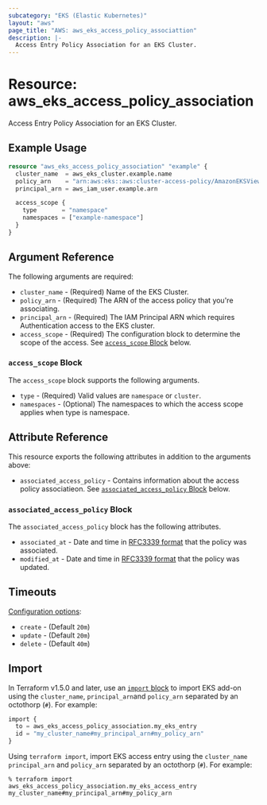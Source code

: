```yaml
---
subcategory: "EKS (Elastic Kubernetes)"
layout: "aws"
page_title: "AWS: aws_eks_access_policy_associattion"
description: |-
  Access Entry Policy Association for an EKS Cluster.
---
```


# Resource: aws_eks_access_policy_association

Access Entry Policy Association for an EKS Cluster.

## Example Usage

```terraform
resource "aws_eks_access_policy_association" "example" {
  cluster_name  = aws_eks_cluster.example.name
  policy_arn    = "arn:aws:eks::aws:cluster-access-policy/AmazonEKSViewPolicy"
  principal_arn = aws_iam_user.example.arn

  access_scope {
    type       = "namespace"
    namespaces = ["example-namespace"]
  }
}
```

## Argument Reference

The following arguments are required:

* `cluster_name` - (Required) Name of the EKS Cluster.
* `policy_arn` - (Required) The ARN of the access policy that you're associating.
* `principal_arn` - (Required) The IAM Principal ARN which requires Authentication access to the EKS cluster.
* `access_scope` - (Required) The configuration block to determine the scope of the access. See [`access_scope` Block](#access_scope-block) below.

### `access_scope` Block

The `access_scope` block supports the following arguments.

* `type` - (Required) Valid values are `namespace` or `cluster`.
* `namespaces` - (Optional) The namespaces to which the access scope applies when type is namespace.

## Attribute Reference

This resource exports the following attributes in addition to the arguments above:

* `associated_access_policy` - Contains information about the access policy associatieon. See [`associated_access_policy` Block](#associated_access_policy-block) below.

### `associated_access_policy` Block

The `associated_access_policy` block has the following attributes.

* `associated_at` - Date and time in [RFC3339 format](https://tools.ietf.org/html/rfc3339#section-5.8) that the policy was associated.
* `modified_at` - Date and time in [RFC3339 format](https://tools.ietf.org/html/rfc3339#section-5.8) that the policy was updated.

## Timeouts

[Configuration options](https://developer.hashicorp.com/terraform/language/resources/syntax#operation-timeouts):

* `create` - (Default `20m`)
* `update` - (Default `20m`)
* `delete` - (Default `40m`)

## Import

In Terraform v1.5.0 and later, use an [`import` block](https://developer.hashicorp.com/terraform/language/import) to import EKS add-on using the `cluster_name`, `principal_arn`and `policy_arn` separated by an octothorp (`#`). For example:

```terraform
import {
  to = aws_eks_access_policy_association.my_eks_entry
  id = "my_cluster_name#my_principal_arn#my_policy_arn"
}
```

Using `terraform import`, import EKS access entry using the `cluster_name` `principal_arn` and `policy_arn` separated by an octothorp (`#`). For example:

```console
% terraform import aws_eks_access_policy_association.my_eks_access_entry my_cluster_name#my_principal_arn#my_policy_arn
```
